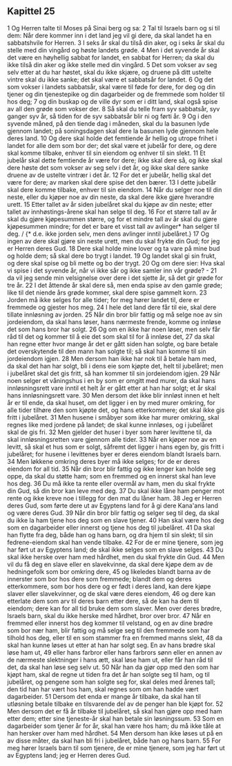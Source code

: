## Kapittel 25

1 Og Herren talte til Moses på Sinai berg og sa:
2 Tal til Israels barn og si til dem: Når dere kommer inn i det land jeg vil gi dere, da skal landet ha en sabbatshvile for Herren.
3 I seks år skal du tilså din aker, og i seks år skal du stelle med din vingård og høste landets grøde.
4 Men i det syvende år skal det være en høyhellig sabbat for landet, en sabbat for Herren; da skal du ikke tilså din aker og ikke stelle med din vingård.
5 Det som vokser av seg selv etter at du har høstet, skal du ikke skjære, og druene på ditt ustelte vintre skal du ikke sanke; det skal være et sabbatsår for landet.
6 Og det som vokser i landets sabbatsår, skal være til føde for dere, for deg og din tjener og din tjenestepike og din dagarbeider og de fremmede som holder til hos deg;
7 og din buskap og de ville dyr som er i ditt land, skal også spise av all den grøde som vokser der.
8 Så skal du telle fram syv sabbatsår, syv ganger syv år, så tiden for de syv sabbatsår blir ni og førti år.
9 Og i den syvende måned, på den tiende dag i måneden, skal du la basunen lyde gjennom landet; på soningsdagen skal dere la basunen lyde gjennom hele deres land.
10 Og dere skal holde det femtiende år hellig og utrope frihet i landet for alle dem som bor der; det skal være et jubelår for dere, og dere skal komme tilbake, enhver til sin eiendom og enhver til sin slekt.
11 Et jubelår skal dette femtiende år være for dere; ikke skal dere så, og ikke skal dere høste det som vokser av seg selv i det år, og ikke skal dere sanke druene av de ustelte vintrær i det år.
12 For det er jubelår, hellig skal det være for dere; av marken skal dere spise det den bærer.
13 I dette jubelår skal dere komme tilbake, enhver til sin eiendom.
14 Når du selger noe til din neste, eller du kjøper noe av din neste, da skal dere ikke gjøre hverandre urett.
15 Etter tallet av år siden jubelåret skal du kjøpe av din neste; etter tallet av innhøstings-årene skal han selge til deg.
16 For et større tall av år skal du gjøre kjøpesummen større, og for et mindre tall av år skal du gjøre kjøpesummen mindre; for det er bare et visst tall av avlinger* han selger til deg. / {* d.e. ikke jorden selv, men dens avlinger inntil jubelåret.}
17 Og ingen av dere skal gjøre sin neste urett, men du skal frykte din Gud; for jeg er Herren deres Gud.
18 Dere skal holde mine lover og ta vare på mine bud og holde dem; så skal dere bo trygt i landet.
19 Og landet skal gi sin frukt, og dere skal spise og bli mette og bo der trygt.
20 Og om dere sier: Hva skal vi spise i det syvende år, når vi ikke sår og ikke samler inn vår grøde? -
21 da vil jeg sende min velsignelse over dere i det sjette år, så det gir grøde for tre år.
22 I det åttende år skal dere så, men enda spise av den gamle grøde; like til det niende års grøde kommer, skal dere spise gammelt korn.
23 Jorden må ikke selges for alle tider; for meg hører landet til, dere er fremmede og gjester hos meg.
24 I hele det land dere får til eie, skal dere tillate innløsning av jorden.
25 Når din bror blir fattig og må selge noe av sin jordeiendom, da skal hans løser, hans nærmeste frende, komme og innløse det som hans bror har solgt.
26 Og om en ikke har noen løser, men selv får råd til det og kommer til å eie det som skal til for å innløse det,
27 da skal han regne etter hvor mange år det er gått siden han solgte, og bare betale det overskytende til den mann han solgte til; så skal han komme til sin jordeiendom igjen.
28 Men dersom han ikke har nok til å betale ham med, da skal det han har solgt, bli i dens eie som kjøpte det, helt til jubelåret; men i jubelåret skal det gis fritt, så han kommer til sin jordeiendom igjen.
29 Når noen selger et våningshus i en by som er omgitt med murer, da skal hans innløsningsrett vare inntil et helt år er gått etter at han har solgt; et år skal hans innløsningsrett vare.
30 Men dersom det ikke blir innløst innen et helt år er til ende, da skal huset, om det ligger i en by med murer omkring, for alle tider tilhøre den som kjøpte det, og hans etterkommere; det skal ikke gis fritt i jubelåret.
31 Men husene i småbyer som ikke har murer omkring, skal regnes like med jordene på landet; de skal kunne innløses, og i jubelåret skal de gis fri.
32 Men gjelder det huser i byer som hører levittene til, da skal innløsningsretten vare gjennom alle tider.
33 Når en kjøper noe av en levitt, så skal et hus som er solgt, såfremt det ligger i hans egen by, gis fritt i jubelåret; for husene i levittenes byer er deres eiendom blandt Israels barn.
34 Men løkkene omkring deres byer må ikke selges; for de er deres eiendom for all tid.
35 Når din bror blir fattig og ikke lenger kan holde seg oppe, da skal du støtte ham; som en fremmed og en innerst skal han leve hos deg.
36 Du må ikke ta rente eller overmål av ham, men du skal frykte din Gud, så din bror kan leve med deg.
37 Du skal ikke låne ham penger mot rente og ikke kreve noe i tillegg for den mat du låner ham.
38 Jeg er Herren deres Gud, som førte dere ut av Egyptens land for å gi dere Kana'ans land og være deres Gud.
39 Når din bror blir fattig og selger seg til deg, da skal du ikke la ham tjene hos deg som en slave tjener.
40 Han skal være hos deg som en dagarbeider eller innerst og tjene hos deg til jubelåret.
41 Da skal han flytte fra deg, både han og hans barn, og dra hjem til sin slekt; til sin fedrene-eiendom skal han vende tilbake.
42 For de er mine tjenere, som jeg har ført ut av Egyptens land; de skal ikke selges som en slave selges.
43 Du skal ikke herske over ham med hårdhet, men du skal frykte din Gud.
44 Men vil du få deg en slave eller en slavekvinne, da skal dere kjøpe dem av de hedningefolk som bor omkring dere,
45 og likeledes blandt barna av de innerster som bor hos dere som fremmede; blandt dem og deres etterkommere, som bor hos dere og er født i deres land, kan dere kjøpe slaver eller slavekvinner, og de skal være deres eiendom,
46 og dere kan etterlate dem som arv til deres barn etter dere, så de kan ha dem til eiendom; dere kan for all tid bruke dem som slaver. Men over deres brødre, Israels barn, skal du ikke herske med hårdhet, bror over bror.
47 Når en fremmed eller innerst hos deg kommer til velstand, og en av dine brødre som bor nær ham, blir fattig og må selge seg til den fremmede som har tilhold hos deg, eller til en som stammer fra en fremmed manns slekt,
48 da skal han kunne løses ut etter at han har solgt seg. En av hans brødre skal løse ham ut,
49 eller hans farbror eller hans farbrors sønn eller en annen av de nærmeste slektninger i hans ætt, skal løse ham ut, eller får han råd til det, da skal han løse seg selv ut.
50 Når han da gjør opp med den som har kjøpt ham, skal de regne ut tiden fra det år han solgte seg til ham, og til jubelåret, og pengene som han solgte seg for, skal deles med årenes tall; den tid han har vært hos ham, skal regnes som om han hadde vært dagarbeider.
51 Dersom det enda er mange år tilbake, da skal han til utløsning betale tilbake en tilsvarende del av de penger han ble kjøpt for.
52 Men dersom det er få år tilbake til jubelåret, så skal han gjøre opp med ham etter dem; etter sine tjeneste-år skal han betale sin løsningssum.
53 Som en dagarbeider som tjener år for år, skal han være hos ham; du må ikke tåle at han hersker over ham med hårdhet.
54 Men dersom han ikke løses ut på en av disse måter, da skal han bli fri i jubelåret, både han og hans barn.
55 For meg hører Israels barn til som tjenere, de er mine tjenere, som jeg har ført ut av Egyptens land; jeg er Herren deres Gud.

